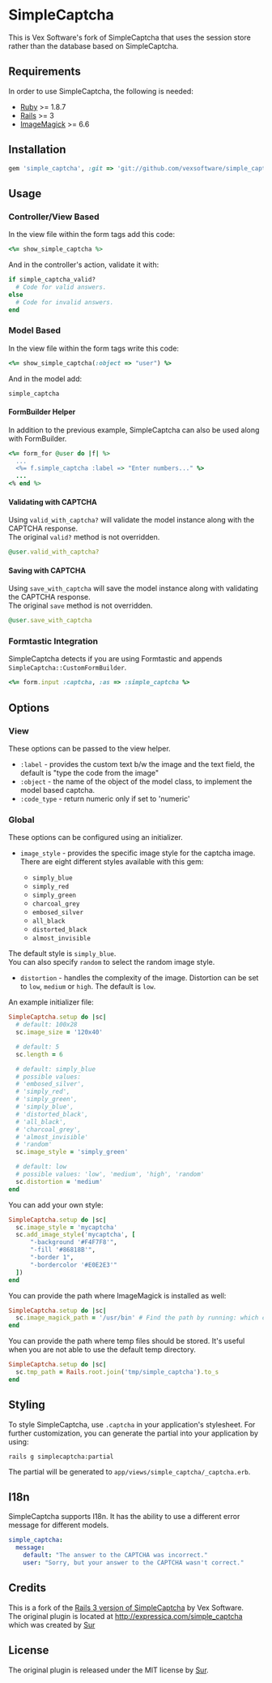 # SimpleCaptcha

This is Vex Software's fork of SimpleCaptcha that uses the session store rather than the database based on SimpleCaptcha.

## Requirements

In order to use SimpleCaptcha, the following is needed:

* [Ruby](http://ruby-lang.org/) >= 1.8.7
* [Rails](http://github.com/rails/rails) >= 3
* [ImageMagick](http://www.imagemagick.org/script/index.php) >= 6.6

## Installation

```ruby
gem 'simple_captcha', :git => 'git://github.com/vexsoftware/simple_captcha.git'
```

## Usage

### Controller/View Based

In the view file within the form tags add this code:

```ruby
<%= show_simple_captcha %>
```

And in the controller's action, validate it with:

```ruby
if simple_captcha_valid?
  # Code for valid answers.
else
  # Code for invalid answers.
end
```

### Model Based

In the view file within the form tags write this code:

```ruby
<%= show_simple_captcha(:object => "user") %>
```

And in the model add:
```ruby
simple_captcha
```

#### FormBuilder Helper

In addition to the previous example, SimpleCaptcha can also be used along with FormBuilder.

```ruby
<%= form_for @user do |f| %>
  ...
  <%= f.simple_captcha :label => "Enter numbers..." %>
  ...
<% end %>
```

#### Validating with CAPTCHA

Using `valid_with_captcha?` will validate the model instance along with the CAPTCHA response.  
The original `valid?` method is not overridden.

```ruby
@user.valid_with_captcha?
```

#### Saving with CAPTCHA

Using `save_with_captcha` will save the model instance along with validating the CAPTCHA response.  
The original `save` method is not overridden.

```ruby
@user.save_with_captcha
```

### Formtastic Integration
SimpleCaptcha detects if you are using Formtastic and appends `SimpleCaptcha::CustomFormBuilder`.

```ruby
<%= form.input :captcha, :as => :simple_captcha %>
```

## Options

### View

These options can be passed to the view helper.

* `:label` - provides the custom text b/w the image and the text field, the default is "type the code from the image"
* `:object` - the name of the object of the model class, to implement the model based captcha.
* `:code_type` - return numeric only if set to 'numeric'

### Global

These options can be configured using an initializer.

* `image_style` - provides the specific image style for the captcha image.  
There are eight different styles available with this gem:

  * `simply_blue`
  * `simply_red`
  * `simply_green`
  * `charcoal_grey`
  * `embosed_silver`
  * `all_black`
  * `distorted_black`
  * `almost_invisible`

The default style is `simply_blue`.  
You can also specify `random` to select the random image style.

* `distortion` - handles the complexity of the image. Distortion can be set to `low`, `medium` or `high`. The default is `low`.

An example initializer file:

```ruby
SimpleCaptcha.setup do |sc|
  # default: 100x28
  sc.image_size = '120x40'

  # default: 5
  sc.length = 6

  # default: simply_blue
  # possible values:
  # 'embosed_silver',
  # 'simply_red',
  # 'simply_green',
  # 'simply_blue',
  # 'distorted_black',
  # 'all_black',
  # 'charcoal_grey',
  # 'almost_invisible'
  # 'random'
  sc.image_style = 'simply_green'

  # default: low
  # possible values: 'low', 'medium', 'high', 'random'
  sc.distortion = 'medium'
end
```

You can add your own style:

```ruby
SimpleCaptcha.setup do |sc|
  sc.image_style = 'mycaptcha'
  sc.add_image_style('mycaptcha', [
      "-background '#F4F7F8'",
      "-fill '#86818B'",
      "-border 1",
      "-bordercolor '#E0E2E3'"
  ])
end
```

You can provide the path where ImageMagick is installed as well:

```ruby
SimpleCaptcha.setup do |sc|
  sc.image_magick_path = '/usr/bin' # Find the path by running: which convert
end
```

You can provide the path where temp files should be stored.
It's useful when you are not able to use the default temp directory.

```ruby
SimpleCaptcha.setup do |sc|
  sc.tmp_path = Rails.root.join('tmp/simple_captcha').to_s
end
```


## Styling

To style SimpleCaptcha, use `.captcha` in your application's stylesheet. For further customization, you can generate the partial into your application by using:

```
rails g simplecaptcha:partial
```

The partial will be generated to `app/views/simple_captcha/_captcha.erb`.


## I18n
SimpleCaptcha supports I18n. It has the ability to use a different error message for different models.

```yaml
simple_captcha:
  message:
    default: "The answer to the CAPTCHA was incorrect."
    user: "Sorry, but your answer to the CAPTCHA wasn't correct."
```

## Credits

This is a fork of the [Rails 3 version of SimpleCaptcha](https://github.com/galetahub/simple-captcha) by Vex Software.  
The original plugin is located at http://expressica.com/simple_captcha which was created by [Sur](http://expressica.com)

## License

The original plugin is released under the MIT license by [Sur](http://expressica.com).